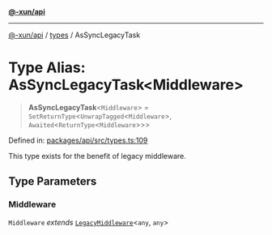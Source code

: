 [**@-xun/api**](../../README.md)

***

[@-xun/api](../../README.md) / [types](../README.md) / AsSyncLegacyTask

# Type Alias: AsSyncLegacyTask\<Middleware\>

> **AsSyncLegacyTask**\<`Middleware`\> = `SetReturnType`\<`UnwrapTagged`\<`Middleware`\>, `Awaited`\<`ReturnType`\<`Middleware`\>\>\>

Defined in: [packages/api/src/types.ts:109](https://github.com/Xunnamius/api-utils/blob/3e7489507eea9aa3d33b0bcc648e0389bef6f3f5/packages/api/src/types.ts#L109)

This type exists for the benefit of legacy middleware.

## Type Parameters

### Middleware

`Middleware` *extends* [`LegacyMiddleware`](LegacyMiddleware.md)\<`any`, `any`\>
